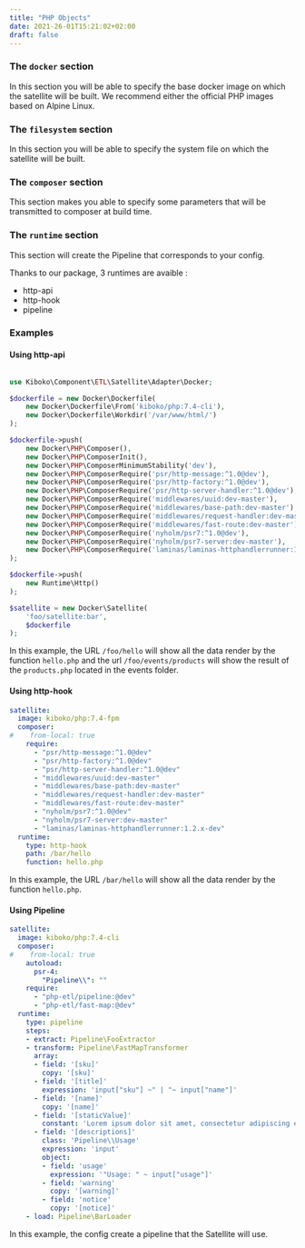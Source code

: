 ```yaml
---
title: "PHP Objects"
date: 2021-26-01T15:21:02+02:00
draft: false
---
```


### The `docker` section

In this section you will be able to specify the base docker image on which the
satellite will be built. We recommend either the official PHP images based on
Alpine Linux.

### The `filesystem` section

In this section you will be able to specify the system file on which the
satellite will be built.

### The `composer` section

This section makes you able to specify some parameters that will be transmitted
to composer at build time.

### The `runtime` section 
This section will create the Pipeline that corresponds to your config.

Thanks to our package, 3 runtimes are avaible : 
- http-api
- http-hook
- pipeline

### Examples

#### Using http-api
```php

use Kiboko\Component\ETL\Satellite\Adapter\Docker;

$dockerfile = new Docker\Dockerfile(
    new Docker\Dockerfile\From('kiboko/php:7.4-cli'),
    new Docker\Dockerfile\Workdir('/var/www/html/')
);

$dockerfile->push(
    new Docker\PHP\Composer(),
    new Docker\PHP\ComposerInit(),
    new Docker\PHP\ComposerMinimumStability('dev'),
    new Docker\PHP\ComposerRequire('psr/http-message:^1.0@dev'),
    new Docker\PHP\ComposerRequire('psr/http-factory:^1.0@dev'),
    new Docker\PHP\ComposerRequire('psr/http-server-handler:^1.0@dev'),
    new Docker\PHP\ComposerRequire('middlewares/uuid:dev-master'),
    new Docker\PHP\ComposerRequire('middlewares/base-path:dev-master'),
    new Docker\PHP\ComposerRequire('middlewares/request-handler:dev-master'),
    new Docker\PHP\ComposerRequire('middlewares/fast-route:dev-master'),
    new Docker\PHP\ComposerRequire('nyholm/psr7:^1.0@dev'),
    new Docker\PHP\ComposerRequire('nyholm/psr7-server:dev-master'),
    new Docker\PHP\ComposerRequire('laminas/laminas-httphandlerrunner:1.2.x-dev');
);

$dockerfile->push(
    new Runtime\Http()
);

$satellite = new Docker\Satellite(
    'foo/satellite:bar',
    $dockerfile
);
```

In this example, the URL `/foo/hello` will show all the data render by the function `hello.php` and the url `/foo/events/products` 
will show the result of the `products.php` located in the events folder.

#### Using http-hook
```yaml
satellite:
  image: kiboko/php:7.4-fpm
  composer:
#    from-local: true
    require:
      - "psr/http-message:^1.0@dev"
      - "psr/http-factory:^1.0@dev"
      - "psr/http-server-handler:^1.0@dev"
      - "middlewares/uuid:dev-master"
      - "middlewares/base-path:dev-master"
      - "middlewares/request-handler:dev-master"
      - "middlewares/fast-route:dev-master"
      - "nyholm/psr7:^1.0@dev"
      - "nyholm/psr7-server:dev-master"
      - "laminas/laminas-httphandlerrunner:1.2.x-dev"
  runtime:
    type: http-hook
    path: /bar/hello
    function: hello.php
```

In this example, the URL `/bar/hello` will show all the data render by the function `hello.php`.

#### Using Pipeline
```yaml
satellite:
  image: kiboko/php:7.4-cli
  composer:
#    from-local: true
    autoload:
      psr-4:
        "Pipeline\\": ""
    require:
      - "php-etl/pipeline:@dev"
      - "php-etl/fast-map:@dev"
  runtime:
    type: pipeline
    steps:
    - extract: Pipeline\FooExtractor
    - transform: Pipeline\FastMapTransformer
      array:
      - field: '[sku]'
        copy: '[sku]'
      - field: '[title]'
        expression: 'input["sku"] ~" | "~ input["name"]'
      - field: '[name]'
        copy: '[name]'
      - field: '[staticValue]'
        constant: 'Lorem ipsum dolor sit amet, consectetur adipiscing elit. Curabitur mollis efficitur justo, id facilisis elit venenatis et. Sed fermentum posuere convallis. Phasellus lectus neque, bibendum sit amet enim imperdiet, dignissim blandit nisi. Donec nec neque nisi. Vivamus luctus facilisis nibh id rhoncus. Vestibulum eget facilisis tortor. Etiam at cursus enim, vitae mollis ex. Proin at velit at erat bibendum ultricies. Duis ut velit malesuada, placerat nisl a, ultrices tortor.'
      - field: '[descriptions]'
        class: 'Pipeline\\Usage'
        expression: 'input'
        object:
        - field: 'usage'
          expression: '"Usage: " ~ input["usage"]'
        - field: 'warning'
          copy: '[warning]'
        - field: 'notice'
          copy: '[notice]'
    - load: Pipeline\BarLoader
```

In this example, the config create a pipeline that the Satellite will use.

